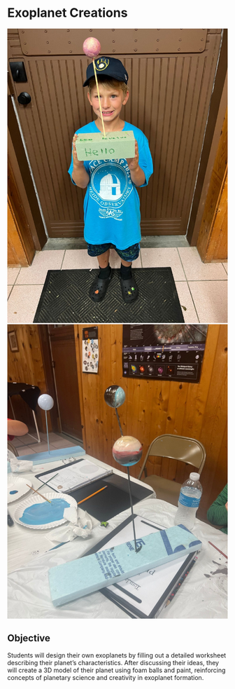 # Exoplanet Creations
![Exoplanet Creations](images/exoplanet.jpg)
![Exoplanet Creations](images/exoplanet-2.jpg)
## Objective
Students will design their own exoplanets by filling out a detailed worksheet describing their planet’s characteristics. After discussing their ideas, they will create a 3D model of their planet using foam balls and paint, reinforcing concepts of planetary science and creativity in exoplanet formation.
